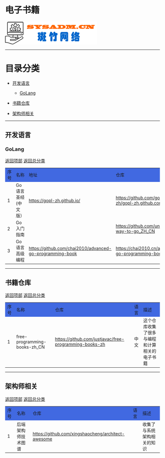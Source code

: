 # 电子书籍

<a href="https://www.sysadm.cn" target="_blank"><img src="./images/sysadm.png"></a>

---
# <a id="catalog">目录分类 </a>
- <a href="#language">开发语言</a>
  - <a href="#golang">GoLang</a>

- <a href="#repositories">书籍仓库</a>

- <a href="#architect">架构师相关</a>  

---
## <a id="language">开发语言</a>
### <a id="golang">GoLang</a>
<a href="#catalog">返回项部</a>     [返回总分类](./README.md)
<table>
<tr bgcolor="#4169E1">
    <td>序号</td> <td>名称</td><td>地址</td><td>仓库</td><td>语言</td> <td>描述</td>
</tr>
<tr>
    <td>1</td> <td>Go语言圣经(中文版）</td> 
    <td><a href="https://gopl-zh.github.io/" target="_blank">https://gopl-zh.github.io/</a> </td>
    <td><a href="https://github.com/gopl-zh/gopl-zh.github.com" target="_blank">https://github.com/gopl-zh/gopl-zh.github.com</a> </td>
    <td>中文</td><td></td>
</tr>

<tr>
  <td>2</td> <td>Go入门指南</td><td></td>
  <td><a href="https://github.com/unknwon/the-way-to-go_ZH_CN" target="_blank">https://github.com/unknwon/the-way-to-go_ZH_CN</a> </td>
  <td>中文</td> <td></td>
</tr>

<tr>
  <td>3</td> <td>Go语言高级编程</td>
  <td><a href="https://github.com/chai2010/advanced-go-programming-book" target="_blank">https://github.com/chai2010/advanced-go-programming-book</a> </td>
  <td><a href="https://chai2010.cn/advanced-go-programming-book/" target="_blank">https://chai2010.cn/advanced-go-programming-book/</a> </td>
  <td>中文</td> <td></td>
</tr>

</table>

---
## <a id="repositories">书籍仓库</a>
<a href="#catalog">返回项部</a>     [返回总分类](./README.md)
<table>
<tr bgcolor="#4169E1">
    <td>序号</td> <td>名称</td><td>仓库</td><td>语言</td> <td>描述</td>
</tr>

<tr>
    <td>1</td> <td>free-programming-books-zh_CN</td>
    <td><a href="https://github.com/justjavac/free-programming-books-zh" target="_blank">https://github.com/justjavac/free-programming-books-zh</a> </td>
    <td>中文</td>
    <td>这个仓库收集了很多与编程和计算相关的电子书籍</td>
</tr>

</table>

---
## <a id="architect">架构师相关</a>
<a href="#catalog">返回项部</a>     [返回总分类](./README.md)
<table>
<tr bgcolor="#4169E1">
    <td>序号</td> <td>名称</td><td>仓库</td><td>语言</td> <td>描述</td>
</tr>
<tr>
   <td>1</td> <td>后端架构师技术图谱</td>
   <td><a href="https://github.com/xingshaocheng/architect-awesome" target="_blank">https://github.com/xingshaocheng/architect-awesome</a> </td>
  <td></td>
  <td>收集了与系统架构相关的知识</td>

</tr>
</table>
